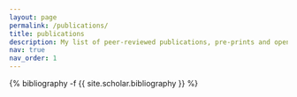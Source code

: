 ```yaml
---
layout: page
permalink: /publications/
title: publications
description: My list of peer-reviewed publications, pre-prints and open-source materials
nav: true
nav_order: 1
---
```

<!-- _pages/publications.md -->
<div class="publications">

{% bibliography -f {{ site.scholar.bibliography }} %}

</div>
